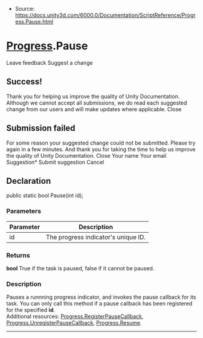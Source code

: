 * Source: https://docs.unity3d.com/6000.0/Documentation/ScriptReference/Progress.Pause.html

#  [Progress](https://docs.unity3d.com/6000.0/Documentation/ScriptReference/Progress.html).Pause
Leave feedback
Suggest a change
## Success!
Thank you for helping us improve the quality of Unity Documentation. Although we cannot accept all submissions, we do read each suggested change from our users and will make updates where applicable.
Close
## Submission failed
For some reason your suggested change could not be submitted. Please <a>try again</a> in a few minutes. And thank you for taking the time to help us improve the quality of Unity Documentation.
Close
Your name Your email Suggestion* Submit suggestion
Cancel
## Declaration
public static bool Pause(int id); 
### Parameters
Parameter | Description  
---|---  
id | The progress indicator's unique ID.  
### Returns
**bool** True if the task is paused, false if it cannot be paused. 
### Description
Pauses a runnning progress indicator, and invokes the pause callback for its task.
You can only call this method if a pause callback has been registered for the specified **id**.  
Additional resources: [Progress.RegisterPauseCallback](https://docs.unity3d.com/6000.0/Documentation/ScriptReference/Progress.RegisterPauseCallback.html), [Progress.UnregisterPauseCallback](https://docs.unity3d.com/6000.0/Documentation/ScriptReference/Progress.UnregisterPauseCallback.html), [Progress.Resume](https://docs.unity3d.com/6000.0/Documentation/ScriptReference/Progress.Resume.html).
* * *
